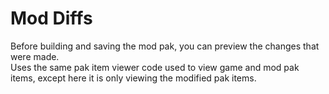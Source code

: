 # Mod Diffs

Before building and saving the mod pak, you can preview the changes that were made.</br>
Uses the same pak item viewer code used to view game and mod pak items, except here it is only viewing the modified pak items.

</br>
